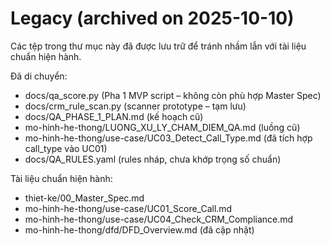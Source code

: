 # Legacy (archived on 2025-10-10)

Các tệp trong thư mục này đã được lưu trữ để tránh nhầm lẫn với tài liệu chuẩn hiện hành.

Đã di chuyển:
- docs/qa_score.py (Pha 1 MVP script – không còn phù hợp Master Spec)
- docs/crm_rule_scan.py (scanner prototype – tạm lưu)
- docs/QA_PHASE_1_PLAN.md (kế hoạch cũ)
- mo-hinh-he-thong/LUONG_XU_LY_CHAM_DIEM_QA.md (luồng cũ)
- mo-hinh-he-thong/use-case/UC03_Detect_Call_Type.md (đã tích hợp call_type vào UC01)
- docs/QA_RULES.yaml (rules nháp, chưa khớp trọng số chuẩn)

Tài liệu chuẩn hiện hành:
- thiet-ke/00_Master_Spec.md
- mo-hinh-he-thong/use-case/UC01_Score_Call.md
- mo-hinh-he-thong/use-case/UC04_Check_CRM_Compliance.md
- mo-hinh-he-thong/dfd/DFD_Overview.md (đã cập nhật)
